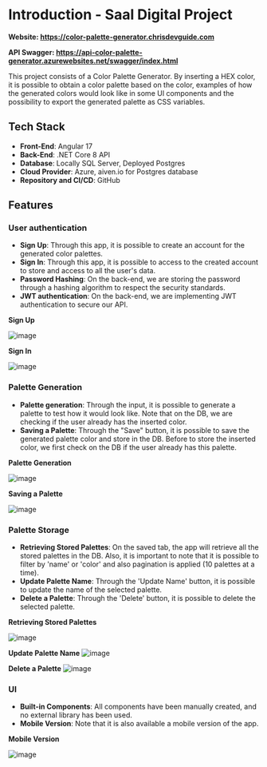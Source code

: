 # Introduction - Saal Digital Project

**Website: https://color-palette-generator.chrisdevguide.com**

**API Swagger: https://api-color-palette-generator.azurewebsites.net/swagger/index.html**

This project consists of a Color Palette Generator. By inserting a HEX color, it is possible to obtain a color palette based on the color, examples of how the generated colors would look like in some UI components and the possibility to export the generated palette as CSS variables.

## Tech Stack

- **Front-End**: Angular 17
- **Back-End**: .NET Core 8 API
- **Database**: Locally SQL Server, Deployed Postgres
- **Cloud Provider**: Azure, aiven.io for Postgres database
- **Repository and CI/CD**: GitHub

## Features

### User authentication

- **Sign Up**: Through this app, it is possible to create an account for the generated color palettes.
- **Sign In**: Through this app, it is possible to access to the created account to store and access to all the user's data.
- **Password Hashing**: On the back-end, we are storing the password through a hashing algorithm to respect the security standards.
- **JWT authentication**: On the back-end, we are implementing JWT authentication to secure our API.

**Sign Up**

![image](https://github.com/chrisdiguida/colorPaletteGeneratorApp/assets/171926333/b7313361-d8dc-4482-809b-34afd20bf965)

**Sign In**

![image](https://github.com/chrisdiguida/colorPaletteGeneratorApp/assets/171926333/a492cd3c-ac8e-4a6c-8c93-310ea974a721)

### Palette Generation

- **Palette generation**: Through the input, it is possible to generate a palette to test how it would look like. Note that on the DB, we are checking if the user already has the inserted color.
- **Saving a Palette**: Through the "Save" button, it is possible to save the generated palette color and store in the DB. Before to store the inserted color, we first check on the DB if the user already has this palette.

**Palette Generation**

![image](https://github.com/chrisdiguida/colorPaletteGeneratorApp/assets/171926333/4a4681a2-13db-4fa9-9081-dfd96eafc0b6)

**Saving a Palette**

![image](https://github.com/chrisdiguida/colorPaletteGeneratorApp/assets/171926333/95c9f8fc-e7ba-47c8-9907-1ab06dee6e5a)

### Palette Storage

- **Retrieving Stored Palettes**: On the saved tab, the app will retrieve all the stored palettes in the DB. Also, it is important to note that it is possible to filter by 'name' or 'color' and also pagination is applied (10 palettes at a time).
- **Update Palette Name**: Through the 'Update Name' button, it is possible to update the name of the selected palette.
- **Delete a Palette**: Through the 'Delete' button, it is possible to delete the selected palette.

**Retrieving Stored Palettes**
  
![image](https://github.com/chrisdiguida/colorPaletteGeneratorApp/assets/171926333/d4fd5f4d-1065-432d-93bd-aaa6347886f6)

**Update Palette Name**
![image](https://github.com/chrisdiguida/colorPaletteGeneratorApp/assets/171926333/1db785b1-7be5-474f-9a4b-759728e9ced9)

**Delete a Palette**
![image](https://github.com/chrisdiguida/colorPaletteGeneratorApp/assets/171926333/ff859e38-9341-4d81-ac63-301895771848)

### UI

- **Built-in Components**: All components have been manually created, and no external library has been used.
- **Mobile Version**: Note that it is also available a mobile version of the app.

**Mobile Version**
  
![image](https://github.com/chrisdiguida/colorPaletteGeneratorApp/assets/171926333/823c311f-a490-4b19-8f26-9ee1474cf77a)


